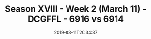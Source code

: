 ---
title: Season XVIII - Week 2 (March 11) - DCGFFL - 6916 vs 6914
teams_score:
- team: 6916
  score: 45
- team: 6914
  score: 24
mvp: Bryan Sanders(pink) ; Rob Casey (Forest)
game-ball: Nick Eckert(Pink) ; Brandon Conradis (Forest)
season: 18
week: 2
date: '2019-03-11T20:34:37'
pageid: 6929-6916-vs-6914
---